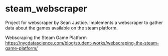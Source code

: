 # steam_webscraper
Project for webscraper by Sean Justice.
Implements a webscraper to gather data about the games available on the steam platform.

Webscraping the Steam Game Platform
https://nycdatascience.com/blog/student-works/webscraping-the-steam-game-platform/
